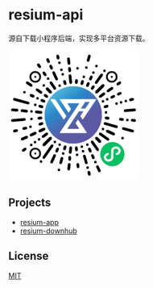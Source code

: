 # resium-api

源自下载小程序后端，实现多平台资源下载。

<img src="./images/mp_qrcode.jpg">

## Projects

- [resium-app](https://github.com/k8scat/resium-app)
- [resium-downhub](https://github.com/k8scat/resium-downhub)

## License

[MIT](./LICENSE)
